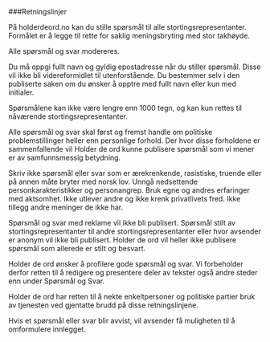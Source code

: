 ###Retningslinjer

På holderdeord.no kan du stille spørsmål til alle stortingsrepresentanter. Formålet er å legge til rette for saklig meningsbryting med stor takhøyde. 

Alle spørsmål og svar modereres. 

Du må oppgi fullt navn og gyldig epostadresse når du stiller spørsmål. Disse vil ikke bli videreformidlet til utenforstående. Du bestemmer selv i den publiserte saken om du ønsker å opptre med fullt navn eller kun med initialer. 

Spørsmålene kan ikke være lengre enn 1000 tegn, og kan kun rettes til nåværende stortingsrepresentanter.

Alle spørsmål og svar skal først og fremst handle om politiske problemstillinger heller enn personlige forhold. Der hvor disse forholdene er sammenfallende vil Holder de ord kunne publisere spørsmål som vi mener er av samfunnsmessig betydning.

Skriv ikke spørsmål eller svar som er ærekrenkende, rasistiske, truende eller på annen måte bryter med norsk lov. Unngå nedsettende personkarakteristikker og personangrep. Bruk egne og andres erfaringer med aktsomhet. Ikke utlever andre og ikke krenk privatlivets fred. Ikke tillegg andre meninger de ikke har.

Spørsmål og svar med reklame vil ikke bli publisert. Spørsmål stilt av stortingsrepresentanter til andre stortingsrepresentanter eller hvor avsender er anonym vil ikke bli publisert. Holder de ord vil heller ikke publisere spørsmål som allerede er stilt og besvart.  

Holder de ord ønsker å profilere gode spørsmål og svar. Vi forbeholder derfor retten til å redigere og presentere deler av tekster også andre steder enn under Spørsmål og Svar.

Holder de ord har retten til å nekte enkeltpersoner og politiske partier bruk av tjenesten ved gjentatte brudd på disse retningslinjene. 

Hvis et spørsmål eller svar blir avvist, vil avsender få muligheten til å omformulere innlegget. 





